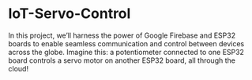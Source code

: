 # IoT-Servo-Control
In this project, we’ll harness the power of Google Firebase and ESP32 boards to enable seamless communication and control between devices across the globe. Imagine this: a potentiometer connected to one ESP32 board controls a servo motor on another ESP32 board, all through the cloud!

